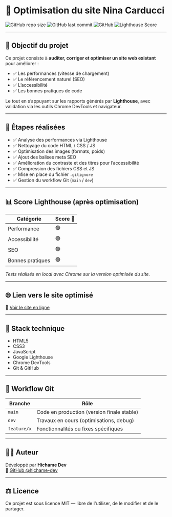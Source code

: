 # 🚀 Optimisation du site Nina Carducci

![GitHub repo size](https://img.shields.io/github/repo-size/hichame-dev/ninacarducci)
![GitHub last commit](https://img.shields.io/github/last-commit/hichame-dev/ninacarducci)
![GitHub](https://img.shields.io/github/license/hichame-dev/ninacarducci)
![Lighthouse Score](https://img.shields.io/badge/Lighthouse-Performance_100-green?logo=lighthouse)

---

## 🎯 Objectif du projet

Ce projet consiste à **auditer, corriger et optimiser un site web existant** pour améliorer :

- ✅ Les performances (vitesse de chargement)
- ✅ Le référencement naturel (SEO)
- ✅ L’accessibilité
- ✅ Les bonnes pratiques de code

Le tout en s’appuyant sur les rapports générés par **Lighthouse**, avec validation via les outils Chrome DevTools et navigateur.

---

## 🧪 Étapes réalisées

- ✅ Analyse des performances via Lighthouse
- ✅ Nettoyage du code HTML / CSS / JS
- ✅ Optimisation des images (formats, poids)
- ✅ Ajout des balises meta SEO
- ✅ Amélioration du contraste et des titres pour l’accessibilité
- ✅ Compression des fichiers CSS et JS
- ✅ Mise en place du fichier `.gitignore`
- ✅ Gestion du workflow Git (`main` / `dev`)

---

## 📊 Score Lighthouse (après optimisation)

| Catégorie       | Score 🚀 |
|------------------|----------|
| Performance      | 🟢    |
| Accessibilité    |  🟢    |
| SEO              |  🟢    |
| Bonnes pratiques |  🟢    |

*Tests réalisés en local avec Chrome sur la version optimisée du site.*

---

## 🌐 Lien vers le site optimisé

🔗 [Voir le site en ligne](https://hichame-dev.github.io/ninacarducci/)

---

## 🧰 Stack technique

- HTML5
- CSS3
- JavaScript 
- Google Lighthouse
- Chrome DevTools
- Git & GitHub

---

## 🔀 Workflow Git

| Branche   | Rôle                              |
|-----------|-----------------------------------|
| `main`    | Code en production (version finale stable) |
| `dev`     | Travaux en cours (optimisations, debug)   |
| `feature/x` | Fonctionnalités ou fixes spécifiques    |

---

## 🧑‍💻 Auteur

Développé par **Hichame Dev**  
🔗 [GitHub @hichame-dev](https://github.com/hichame-dev)

---

## ⚖️ Licence

Ce projet est sous licence MIT — libre de l'utiliser, de le modifier et de le partager.

